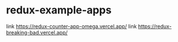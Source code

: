 # redux-example-apps
link https://redux-counter-app-omega.vercel.app/
link https://redux-breaking-bad.vercel.app/